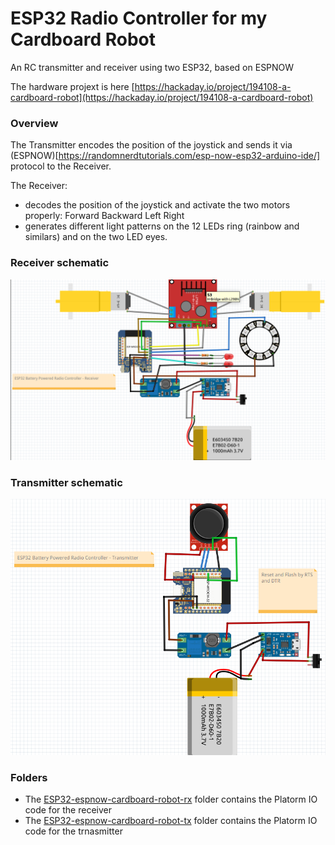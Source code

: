 # ESP32 Radio Controller for my Cardboard Robot
An RC transmitter and receiver using two ESP32, based on ESPNOW

The hardware projext is here [https://hackaday.io/project/194108-a-cardboard-robot](https://hackaday.io/project/194108-a-cardboard-robot)

### Overview
The Transmitter encodes the position of the joystick and sends it via (ESPNOW)[https://randomnerdtutorials.com/esp-now-esp32-arduino-ide/] protocol to the Receiver.

The Receiver: 
* decodes the position of the joystick and activate the two motors properly: Forward Backward Left Right
* generates different light patterns on the 12 LEDs ring (rainbow and similars) and on the two LED eyes.

### Receiver schematic

![](docs/ESP32-cardboard-robot-rx.png)



### Transmitter schematic

![](docs/ESP32-cardboard-robot-tx.png)


### Folders

* The [ESP32-espnow-cardboard-robot-rx](https://github.com/guido57/ESP32-cardboard-robot/tree/main/ESP32-espnow-cardboard-robot-rx) folder contains the Platorm IO code for the receiver
* The [ESP32-espnow-cardboard-robot-tx](https://github.com/guido57/ESP32-cardboard-robot/tree/main/ESP32-espnow-cardboard-robot-tx) folder contains the Platorm IO code for the trnasmitter
  





